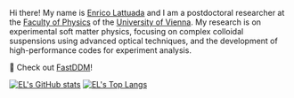 Hi there! My name is [Enrico Lattuada](https://enrico-lattuada.com/) and I am a postdoctoral researcher at the [Faculty of Physics](https://physik.univie.ac.at/en/) of the [University of Vienna](https://www.univie.ac.at/en/).
My research is on experimental soft matter physics, focusing on complex colloidal suspensions using advanced optical techniques, and the development of high-performance codes for experiment analysis.

🚀 Check out [FastDDM](https://github.com/somexlab/fastddm)! 

[![EL's GitHub stats](https://github-readme-stats.vercel.app/api?username=enrico-lattuada)](https://github.com/anuraghazra/github-readme-stats)
[![EL's Top Langs](https://github-readme-stats.vercel.app/api/top-langs/?username=enrico-lattuada&layout=compact)](https://github.com/anuraghazra/github-readme-stats)

<!--
**enrico-lattuada/enrico-lattuada** is a ✨ _special_ ✨ repository because its `README.md` (this file) appears on your GitHub profile.

Here are some ideas to get you started:

- 🔭 I’m currently working on ...
- 🌱 I’m currently learning ...
- 👯 I’m looking to collaborate on ...
- 🤔 I’m looking for help with ...
- 💬 Ask me about ...
- 📫 How to reach me: ...
- 😄 Pronouns: ...
- ⚡ Fun fact: ...
-->
